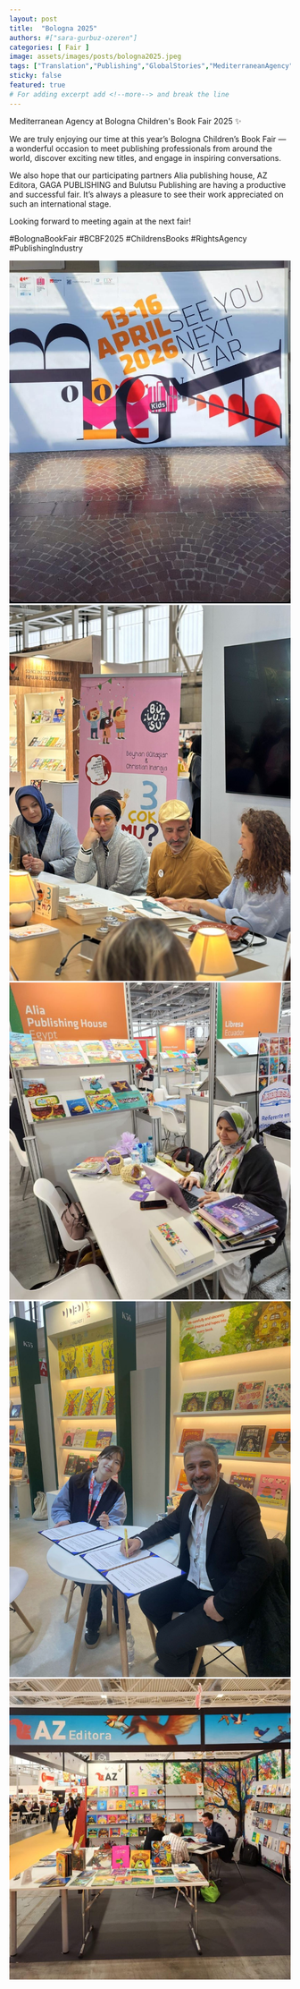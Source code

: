 ```yaml
---
layout: post
title:  "Bologna 2025"
authors: #["sara-gurbuz-ozeren"]
categories: [ Fair ]
image: assets/images/posts/bologna2025.jpeg
tags: ["Translation","Publishing","GlobalStories","MediterraneanAgency"]
sticky: false
featured: true
# For adding excerpt add <!--more--> and break the line
---
```

Mediterranean Agency at Bologna Children's Book Fair 2025 ✨ 

We are truly enjoying our time at this year’s Bologna Children’s Book Fair — a wonderful occasion to meet publishing professionals from around the world, discover exciting new titles, and engage in inspiring conversations.

We also hope that our participating partners Alia publishing house, AZ Editora, GAGA PUBLISHING and Bulutsu Publishing are having a productive and successful fair. It’s always a pleasure to see their work appreciated on such an international stage.

Looking forward to meeting again at the next fair!

#BolognaBookFair #BCBF2025 #ChildrensBooks #RightsAgency #PublishingIndustry

![bologna](/assets/images/posts/bologna2025.jpeg)
![bologna1](/assets/images/posts/bologna2025-1.jpeg)
![bologna2](/assets/images/posts/bologna2025-2.jpeg)
![bologna3](/assets/images/posts/bologna2025-3.jpeg)
![bologna4](/assets/images/posts/bologna2025-4.jpeg)

